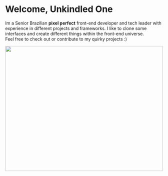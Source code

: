 # **Welcome, Unkindled One**

Im a Senior Brazilian **pixel perfect** front-end developer and tech leader with experience in different projects and frameworks.
I like to clone some interfaces and create different things within the front-end universe.<br>
Feel free to check out or contribute to my quirky projects :)

<img src="https://media1.tenor.com/m/TCEyVCo9wG0AAAAC/dark-souls-bonfire.gif" width="100%" height="400" />

<!--
**IvinRodrigues/IvinRodrigues** is a ✨ _special_ ✨ repository because its `README.md` (this file) appears on your GitHub profile.

Here are some ideas to get you started:

- 🔭 I’m currently working on ...
- 🌱 I’m currently learning ...
- 👯 I’m looking to collaborate on ...
- 🤔 I’m looking for help with ...
- 💬 Ask me about ...
- 📫 How to reach me: ...
- 😄 Pronouns: ...
- ⚡ Fun fact: ...
-->

